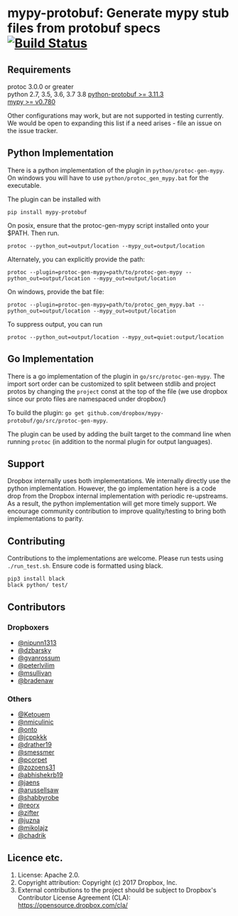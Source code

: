 mypy-protobuf: Generate mypy stub files from protobuf specs [![Build Status](https://travis-ci.org/dropbox/mypy-protobuf.svg?branch=master)](https://travis-ci.org/dropbox/mypy-protobuf)
===========================================================

## Requirements
protoc 3.0.0 or greater  
python 2.7, 3.5, 3.6, 3.7 3.8
[python-protobuf >= 3.11.3](https://pypi.org/project/protobuf/3.7.1/)  
[mypy >= v0.780](https://pypi.org/project/mypy)

Other configurations may work, but are not supported in testing currently. We would be open to expanding this list if a need arises - file an issue on the issue tracker.

## Python Implementation
There is a python implementation of the plugin in `python/protoc-gen-mypy`. On windows
you will have to use `python/protoc_gen_mypy.bat` for the executable.

The plugin can be installed with
```
pip install mypy-protobuf
```
On posix, ensure that the protoc-gen-mypy script installed onto your $PATH. Then run.
```
protoc --python_out=output/location --mypy_out=output/location
```
Alternately, you can explicitly provide the path:
```
protoc --plugin=protoc-gen-mypy=path/to/protoc-gen-mypy --python_out=output/location --mypy_out=output/location
```
On windows, provide the bat file:
```
protoc --plugin=protoc-gen-mypy=path/to/protoc_gen_mypy.bat --python_out=output/location --mypy_out=output/location
```
To suppress output, you can run
```
protoc --python_out=output/location --mypy_out=quiet:output/location
```

## Go Implementation
There is a go implementation of the plugin in `go/src/protoc-gen-mypy`.
The import sort order can be customized to split between stdlib and project protos
by changing the `project` const at the top of the file (we use dropbox since our
proto files are namespaced under dropbox/)

To build the plugin: `go get github.com/dropbox/mypy-protobuf/go/src/protoc-gen-mypy`.

The plugin can be used by adding the built target to the command line
when running `protoc` (in addition to the normal plugin for output languages).

## Support
Dropbox internally uses both implementations. We internally directly use the python implementation.
However, the go implementation here is a code drop from the Dropbox internal implementation with periodic
re-upstreams. As a result, the python implementation will get more timely support. We encourage community
contribution to improve quality/testing to bring both implementations to parity.

## Contributing
Contributions to the implementations are welcome. Please run tests using `./run_test.sh`.
Ensure code is formatted using black.
```
pip3 install black
black python/ test/
```

## Contributors

### Dropboxers
- [@nipunn1313](https://github.com/nipunn1313)
- [@dzbarsky](https://github.com/dzbarsky)
- [@gvanrossum](https://github.com/gvanrossum)
- [@peterlvilim](https://github.com/peterlvilim)
- [@msullivan](https://github.com/msullivan)
- [@bradenaw](https://github.com/bradenaw)

### Others
- [@Ketouem](https://github.com/Ketouem)
- [@nmiculinic](https://github.com/nmiculinic)
- [@onto](https://github.com/onto)
- [@jcppkkk](https://github.com/jcppkkk)
- [@drather19](https://github.com/drather19)
- [@smessmer](https://github.com/smessmer)
- [@pcorpet](https://github.com/pcorpet)
- [@zozoens31](https://github.com/zozoens31)
- [@abhishekrb19](https://github.com/abhishekrb19)
- [@jaens](https://github.com/jaens)
- [@arussellsaw](https://github.com/arussellsaw)
- [@shabbyrobe](https://github.com/shabbyrobe)
- [@reorx](https://github.com/reorx)
- [@zifter](https://github.com/zifter)
- [@juzna](https://github.com/juzna)
- [@mikolajz](https://github.com/mikolajz)
- [@chadrik](https://github.com/chadrik)


Licence etc.
------------

1. License: Apache 2.0.
2. Copyright attribution: Copyright (c) 2017 Dropbox, Inc.
3. External contributions to the project should be subject to
   Dropbox's Contributor License Agreement (CLA):
   https://opensource.dropbox.com/cla/
